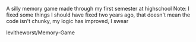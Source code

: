 A silly memory game made through my first semester at highschool Note: I fixed some things I should have fixed two years ago, that doesn't mean the code isn't chunky, my logic has improved, I swear

levitheworst/Memory-Game
